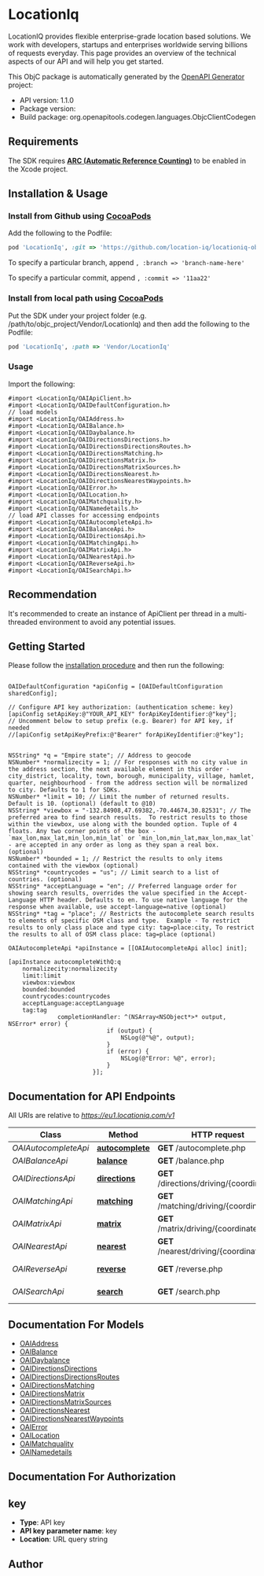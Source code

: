 # LocationIq

LocationIQ provides flexible enterprise-grade location based solutions. We work with developers, startups and enterprises worldwide serving billions of requests everyday. This page provides an overview of the technical aspects of our API and will help you get started.

This ObjC package is automatically generated by the [OpenAPI Generator](https://openapi-generator.tech) project:

- API version: 1.1.0
- Package version: 
- Build package: org.openapitools.codegen.languages.ObjcClientCodegen

## Requirements

The SDK requires [**ARC (Automatic Reference Counting)**](http://stackoverflow.com/questions/7778356/how-to-enable-disable-automatic-reference-counting) to be enabled in the Xcode project.

## Installation & Usage
### Install from Github using [CocoaPods](https://cocoapods.org/)

Add the following to the Podfile:

```ruby
pod 'LocationIq', :git => 'https://github.com/location-iq/locationiq-objc-client.git'
```

To specify a particular branch, append `, :branch => 'branch-name-here'`

To specify a particular commit, append `, :commit => '11aa22'`

### Install from local path using [CocoaPods](https://cocoapods.org/)

Put the SDK under your project folder (e.g. /path/to/objc_project/Vendor/LocationIq) and then add the following to the Podfile:

```ruby
pod 'LocationIq', :path => 'Vendor/LocationIq'
```

### Usage

Import the following:

```objc
#import <LocationIq/OAIApiClient.h>
#import <LocationIq/OAIDefaultConfiguration.h>
// load models
#import <LocationIq/OAIAddress.h>
#import <LocationIq/OAIBalance.h>
#import <LocationIq/OAIDaybalance.h>
#import <LocationIq/OAIDirectionsDirections.h>
#import <LocationIq/OAIDirectionsDirectionsRoutes.h>
#import <LocationIq/OAIDirectionsMatching.h>
#import <LocationIq/OAIDirectionsMatrix.h>
#import <LocationIq/OAIDirectionsMatrixSources.h>
#import <LocationIq/OAIDirectionsNearest.h>
#import <LocationIq/OAIDirectionsNearestWaypoints.h>
#import <LocationIq/OAIError.h>
#import <LocationIq/OAILocation.h>
#import <LocationIq/OAIMatchquality.h>
#import <LocationIq/OAINamedetails.h>
// load API classes for accessing endpoints
#import <LocationIq/OAIAutocompleteApi.h>
#import <LocationIq/OAIBalanceApi.h>
#import <LocationIq/OAIDirectionsApi.h>
#import <LocationIq/OAIMatchingApi.h>
#import <LocationIq/OAIMatrixApi.h>
#import <LocationIq/OAINearestApi.h>
#import <LocationIq/OAIReverseApi.h>
#import <LocationIq/OAISearchApi.h>

```

## Recommendation

It's recommended to create an instance of ApiClient per thread in a multi-threaded environment to avoid any potential issues.

## Getting Started

Please follow the [installation procedure](#installation--usage) and then run the following:

```objc

OAIDefaultConfiguration *apiConfig = [OAIDefaultConfiguration sharedConfig];

// Configure API key authorization: (authentication scheme: key)
[apiConfig setApiKey:@"YOUR_API_KEY" forApiKeyIdentifier:@"key"];
// Uncomment below to setup prefix (e.g. Bearer) for API key, if needed
//[apiConfig setApiKeyPrefix:@"Bearer" forApiKeyIdentifier:@"key"];


NSString* *q = "Empire state"; // Address to geocode
NSNumber* *normalizecity = 1; // For responses with no city value in the address section, the next available element in this order - city_district, locality, town, borough, municipality, village, hamlet, quarter, neighbourhood - from the address section will be normalized to city. Defaults to 1 for SDKs.
NSNumber* *limit = 10; // Limit the number of returned results. Default is 10. (optional) (default to @10)
NSString* *viewbox = "-132.84908,47.69382,-70.44674,30.82531"; // The preferred area to find search results.  To restrict results to those within the viewbox, use along with the bounded option. Tuple of 4 floats. Any two corner points of the box - `max_lon,max_lat,min_lon,min_lat` or `min_lon,min_lat,max_lon,max_lat` - are accepted in any order as long as they span a real box.  (optional)
NSNumber* *bounded = 1; // Restrict the results to only items contained with the viewbox (optional)
NSString* *countrycodes = "us"; // Limit search to a list of countries. (optional)
NSString* *acceptLanguage = "en"; // Preferred language order for showing search results, overrides the value specified in the Accept-Language HTTP header. Defaults to en. To use native language for the response when available, use accept-language=native (optional)
NSString* *tag = "place"; // Restricts the autocomplete search results to elements of specific OSM class and type.  Example - To restrict results to only class place and type city: tag=place:city, To restrict the results to all of OSM class place: tag=place (optional)

OAIAutocompleteApi *apiInstance = [[OAIAutocompleteApi alloc] init];

[apiInstance autocompleteWithQ:q
    normalizecity:normalizecity
    limit:limit
    viewbox:viewbox
    bounded:bounded
    countrycodes:countrycodes
    acceptLanguage:acceptLanguage
    tag:tag
              completionHandler: ^(NSArray<NSObject*>* output, NSError* error) {
                            if (output) {
                                NSLog(@"%@", output);
                            }
                            if (error) {
                                NSLog(@"Error: %@", error);
                            }
                        }];

```

## Documentation for API Endpoints

All URIs are relative to *https://eu1.locationiq.com/v1*

Class | Method | HTTP request | Description
------------ | ------------- | ------------- | -------------
*OAIAutocompleteApi* | [**autocomplete**](docs/OAIAutocompleteApi.md#autocomplete) | **GET** /autocomplete.php | 
*OAIBalanceApi* | [**balance**](docs/OAIBalanceApi.md#balance) | **GET** /balance.php | 
*OAIDirectionsApi* | [**directions**](docs/OAIDirectionsApi.md#directions) | **GET** /directions/driving/{coordinates} | Directions Service
*OAIMatchingApi* | [**matching**](docs/OAIMatchingApi.md#matching) | **GET** /matching/driving/{coordinates} | Matching Service
*OAIMatrixApi* | [**matrix**](docs/OAIMatrixApi.md#matrix) | **GET** /matrix/driving/{coordinates} | Matrix Service
*OAINearestApi* | [**nearest**](docs/OAINearestApi.md#nearest) | **GET** /nearest/driving/{coordinates} | Nearest Service
*OAIReverseApi* | [**reverse**](docs/OAIReverseApi.md#reverse) | **GET** /reverse.php | Reverse Geocoding
*OAISearchApi* | [**search**](docs/OAISearchApi.md#search) | **GET** /search.php | Forward Geocoding


## Documentation For Models

 - [OAIAddress](docs/OAIAddress.md)
 - [OAIBalance](docs/OAIBalance.md)
 - [OAIDaybalance](docs/OAIDaybalance.md)
 - [OAIDirectionsDirections](docs/OAIDirectionsDirections.md)
 - [OAIDirectionsDirectionsRoutes](docs/OAIDirectionsDirectionsRoutes.md)
 - [OAIDirectionsMatching](docs/OAIDirectionsMatching.md)
 - [OAIDirectionsMatrix](docs/OAIDirectionsMatrix.md)
 - [OAIDirectionsMatrixSources](docs/OAIDirectionsMatrixSources.md)
 - [OAIDirectionsNearest](docs/OAIDirectionsNearest.md)
 - [OAIDirectionsNearestWaypoints](docs/OAIDirectionsNearestWaypoints.md)
 - [OAIError](docs/OAIError.md)
 - [OAILocation](docs/OAILocation.md)
 - [OAIMatchquality](docs/OAIMatchquality.md)
 - [OAINamedetails](docs/OAINamedetails.md)


## Documentation For Authorization


## key

- **Type**: API key
- **API key parameter name**: key
- **Location**: URL query string


## Author




